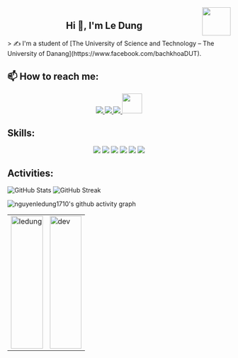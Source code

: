 <!-- <img align="left" width="400" src="https://github.githubassets.com/images/modules/profile/profile-first-repo.svg" /> -->
<img align="right" width="64" src="https://avatars.githubusercontent.com/u/188955856?v=4" /> 
<!-- <img align="right" width="64" src="https://img.icons8.com/color/48/vietnam-circular.png" /> -->

<h2 align="center">Hi 👋, I'm Le Dung</h2>
> ✍ I'm a student of [The University of Science and Technology – The University of Danang](https://www.facebook.com/bachkhoaDUT).
<br />

## 📫 How to reach me:

<p align="center">
  <a href="https://www.facebook.com/nguyen.dung.462351" alt="Facebook">
    <img src="https://img.icons8.com/fluent/48/000000/facebook-new.png" target="_blank" />
  </a> 
  <a href="https://github.com/nguyenledung1710" alt="Github">
    <img src="https://img.icons8.com/fluent/48/000000/github.png"/>
  </a> 
  <a href="mailto:nguyenledung1710@gmail.com" alt="Email">
    <img src="https://img.icons8.com/fluent/48/000000/mailing.png"/>
  </a>
  <a href="https://www.instagram.com/nguyen.dung.1710?igsh=cmo4bHZsM2psMjdu&utm_source=qr" alt="Instagram">
    <img width= 45px src="https://cdn-icons-png.flaticon.com/512/15713/15713420.png"  style="margin-left=50px"/>
  </a>
</p>

## Skills:
<p align="center">
  <img src="https://img.icons8.com/color/48/000000/mysql-logo.png"/>
  <img src="https://img.icons8.com/color/48/000000/git.png"/>
  <img src="https://img.icons8.com/color/48/000000/github-2.png"/>
  <img src="https://img.icons8.com/color/48/000000/visual-studio-code-2019.png"/>
  <img src="https://img.icons8.com/color/48/null/visual-studio--v2.png"/>
  <img src="https://img.icons8.com/color/48/000000/trello.png"/>
</p>




## Activities:

![GitHub Stats](https://github-readme-stats.vercel.app/api?username=nguyenledung1710&show_icons=true&theme=tokyonight&bg_color=ffffff)
![GitHub Streak](https://github-readme-streak-stats.herokuapp.com/?user=nguyenledung1710&theme=radical&background=FFFFFF&dates=000000)

![nguyenledung1710's github activity graph](https://github-readme-activity-graph.vercel.app/graph?username=nguyenledung1710&theme=vue&custom_title=Theme+vue&radius=16&hide_border=true&bg_color=ffffff&point=FFD700)


<table style="width:100%;">
  <tr>
    <td style="width:50%; vertical-align:middle;">
      <img src="https://github-readme-stats.vercel.app/api/top-langs/?username=nguyenledung1710&bg_color=FFFFFF00&text_color=179fa3&layout=compact&hide=CSS&langs_count=10&custom_title=Top%20ngôn%20ngữ%20được%20dùng" 
           alt="ledung" style="width:100%; height:300px; object-fit:contain;"/>
    </td>
    <td style="width:50%; vertical-align:middle;">
      <img src="https://cdn.dribbble.com/users/1059583/screenshots/4171367/coding-freak.gif" 
           alt="dev" style="width:100%; height:300px; object-fit:contain;"/>
    </td>
  </tr>
</table>


